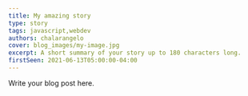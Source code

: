 ```yaml
---
title: My amazing story
type: story
tags: javascript,webdev
authors: chalarangelo
cover: blog_images/my-image.jpg
excerpt: A short summary of your story up to 180 characters long.
firstSeen: 2021-06-13T05:00:00-04:00
---
```


Write your blog post here.
